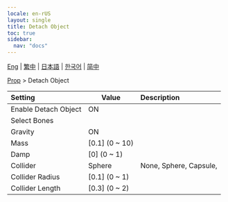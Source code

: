 ```yaml
---
locale: en-rUS
layout: single
title: Detach Object
toc: true
sidebar:
  nav: "docs"
---
```

[Eng](/dancexr/menu/2025.4/prop/detach_object) | [繁中](/tw/dancexr/menu/2025.4/prop/detach_object) | [日本語](/jp/dancexr/menu/2025.4/prop/detach_object) | [한국어](/kr/dancexr/menu/2025.4/prop/detach_object) | [简中](/zh/dancexr/menu/2025.4/prop/detach_object)

[Prop](../menu#Prop) > Detach Object



| Setting | Value | Description |
| :--- | --- | :--- |
| Enable Detach Object | ON | 
| Select Bones || 
| Gravity | ON | 
| Mass | [0.1] (0 ~ 10) | 
| Damp | [0] (0 ~ 1) | 
| Collider | Sphere | None, Sphere, Capsule, 
| Collider Radius | [0.1] (0 ~ 1) | 
| Collider Length | [0.3] (0 ~ 2) | 
